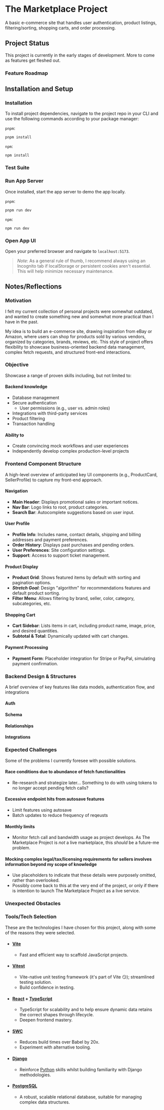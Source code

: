 # The Marketplace Project

A basic e-commerce site that handles user authentication, product listings, filtering/sorting, shopping carts, and order processing.

## Project Status

This project is currently in the early stages of development. More to come as features get fleshed out.

### Feature Roadmap

<!--
TODO
  Outline planned features in a timeline or list to show the development process and priorities. For example, the initial focus could be on core features like authentication and product listings.
-->

<!--
TODO
  Add Project Preview/Screenshots as Roadmap features get completed.
-->

## Installation and Setup

### Installation

To install project dependencies, navigate to the project repo in your CLI and use the following commands according to your package manager:

`pnpm`:

```shell
pnpm install
```

`npm`:

```shell
npm install
```

### Test Suite

<!-- TODO -->

### Run App Server

Once installed, start the app server to demo the app locally.

`pnpm`:

```shell
pnpm run dev
```

`npm`:

```shell
npm run dev
```

### Open App UI

Open your preferred browser and navigate to `localhost:5173`.

> _Note_: As a general rule of thumb, I recommend always using an Incognito tab if localStorage or persistent cookies aren't essential. This will help minimize necessary maintenance.

## Notes/Reflections

### Motivation

I felt my current collection of personal projects were somewhat outdated, and wanted to create something new and somewhat more practical than I have in the past.

My idea is to build an e-commerce site, drawing inspiration from eBay or Amazon, where users can shop for products sold by various vendors, organized by categories, brands, reviews, etc. This style of project offers flexibility to showcase business-oriented backend data management, complex fetch requests, and structured front-end interactions.

### Objective

Showcase a range of proven skills including, but not limited to:

#### Backend knowledge

- Database management
- Secure authentication
  - User permissions (e.g., user vs. admin roles)
- Integrations with third-party services
- Product filtering
- Transaction handling

#### Ability to

- Create convincing mock workflows and user experiences
- Independently develop complex production-level projects

<!-- // VISUAL BREAK -->

### Frontend Component Structure

A high-level overview of anticipated key UI components (e.g., ProductCard, SellerProfile) to capture my front-end approach.

#### Navigation

- **Main Header**: Displays promotional sales or important notices.
- **Nav Bar**: Logo links to root, product categories.
- **Search Bar**: Autocomplete suggestions based on user input.

#### User Profile

- **Profile Info**: Includes name, contact details, shipping and billing addresses and payment preferences.
- **Order History**: Displays past purchases and pending orders.
- **User Preferences**: Site configuration settings.
- **Support**: Access to support ticket management.

#### Product Display

- **Product Grid**: Shows featured items by default with sorting and pagination options.
- **_Stretch Goal_**: Design "algorithm" for recommendations features and default product sorting.
- **Filter Menu**: Allows filtering by brand, seller, color, category, subcategories, etc.

#### Shopping Cart

- **Cart Sidebar**: Lists items in cart, including product name, image, price, and desired quantities.
- **Subtotal & Total**: Dynamically updated with cart changes.

#### Payment Processing

- **Payment Form**: Placeholder integration for Stripe or PayPal, simulating payment confirmation.

<!-- // Visual Break -->

### Backend Design & Structures

A brief overview of key features like data models, authentication flow, and integrations

#### Auth

#### Schema

#### Relationships

#### Integrations

<!-- // VISUAL BREAK -->

### Expected Challenges

Some of the problems I currently foresee with possible solutions.

#### Race conditions due to abundance of fetch functionalities

- Re-research and strategize later... Something to do with using tokens to no longer accept pending fetch calls?

#### Excessive endpoint hits from autosave features

- Limit features using autosave
- Batch updates to reduce frequency of reqeusts

#### Monthly limits

- Monitor fetch call and bandwidth usage as project develops. As The Marketplace Project is _not_ a live marketplace, this _should_ be a future-me problem.

#### Mocking complex legal/tax/licensing requirements for sellers involves information beyond my scope of knowledge

- Use placeholders to indicate that these details were purposely omitted, rather than overlooked.
- Possibly come back to this at the very end of the project, or only if there is intention to launch The Marketplace Project as a live service.

<!-- // VISUAL BREAK -->

### Unexpected Obstacles

<!--
TODO
  Add content as we encounter roadblocks
-->

### Tools/Tech Selection

These are the technologies I have chosen for this project, along with some of the reasons they were selected.

- #### [Vite](https://vite.dev/)

  - Fast and efficient way to scaffold JavaScript projects.

- #### [Vitest](https://vitest.dev/)

  - Vite-native unit testing framework (it's part of Vite 😏); streamlined testing solution.
  - Build confidence in testing.

- #### [React](https://react.dev/) + [TypeScript](https://typescriptlang.org/)

  - TypeScript for scalability and to help ensure dynamic data retains the correct shapes through lifecycle.
  - Deepen frontend mastery.

- #### [SWC](https://swc.rs/)

  - Reduces build times over Babel by 20x.
  - Experiment with alternative tooling.

<!--
- #### [styled-components](https://styled-components.com/)

  - Modularizes CSS by coupling stylesheets with JS components, simplifying maintenance.
  - Facilitates learning and best practices in component-driven styling.
 -->

- #### [Django](https://djangoproject.com/)

  - Reinforce [Python](https://python.org/) skills whilst building familiarity with Django methodologies.

- #### [PostgreSQL](https://postgresql.org/)

  - A robust, scalable relational database, suitable for managing complex data structures.

<!--
- #### [**Stripe**](https://stripe.com/) or [**PayPal**](https://paypal.com/)

  - Demonstrate ability to integrate real-world third party services.
  - Leverage Stripe API's Test Mode as a safeguard against accidental payment processing.
  - Build practical knowledge of payment API methodologies and best practices.
-->

<!--
- #### [Vercel](https://vercel.com/)

  - Fast and free
  - Automates deployment via CI/CD Pipeline
  - Easy custom domain (DNS) setup

    > _Neither sponsored nor affilliated with Vercel... yet._ :elmorise:
-->

<!--
Researching:
  for backend image handling:
  - ImageField
  - Pillow
  - Amazon S3
-->
